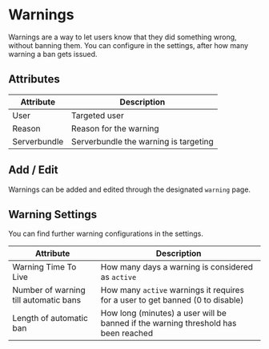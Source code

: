 # Warnings

Warnings are a way to let users know that they did something wrong, without banning them.
You can configure in the settings, after how many warning a ban gets issued.

## Attributes

| Attribute    | Description                           |
|--------------|---------------------------------------|
| User         | Targeted user                         |
| Reason       | Reason for the warning                |
| Serverbundle | Serverbundle the warning is targeting |

## Add / Edit

Warnings can be added and edited through the designated `warning` page.

## Warning Settings

You can find further warning configurations in the settings.

| Attribute                             | Description                                                                        |
|---------------------------------------|------------------------------------------------------------------------------------|
| Warning Time To Live                  | How many days a warning is considered as `active`                                  |
| Number of warning till automatic bans | How many `active` warnings it requires for a user to get banned (0 to disable)     |
| Length of automatic ban               | How long (minutes) a user will be banned if the warning threshold has been reached |
